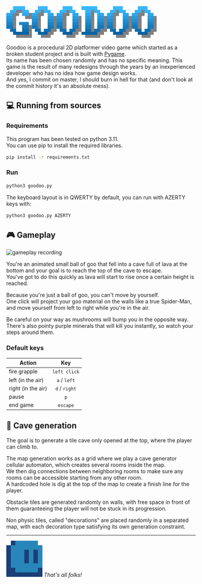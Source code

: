 <img src="resources/title.png" alt="game title" />

Goodoo is a procedural 2D platformer video game which started as a broken student project and is built with
[Pygame](https://github.com/pygame/pygame).  
Its name has been chosen randomly and has no specific meaning.
This game is the result of many redesigns through the years by an inexperienced developer who has no idea how game
design works.  
And yes, I commit on master, I should burn in hell for that (and don't look at the commit history it's an absolute
mess).

## :computer: Running from sources

### Requirements

This program has been tested on python 3.11.  
You can use pip to install the required libraries.

```bash
pip install -r requirements.txt
```

### Run

```bash
python3 goodoo.py
```

The keyboard layout is in QWERTY by default, you can run with AZERTY keys with:

```bash
python3 goodoo.py AZERTY
```

## :video_game: Gameplay

<img src="resources/gameplay.gif" alt="gameplay recording" width="500" />

You're an animated small ball of goo that fell into a cave full of lava at the bottom and your goal is to reach the top
of the cave to escape.  
You've got to do this quickly as lava will start to rise once a certain height is reached.

Because you're just a ball of goo, you can't move by yourself.  
One click will project your goo material on the walls like a true Spider-Man, and move yourself from left to right while
you're
in the air.

Be careful on your way as mushrooms will bump you in the opposite way.
There's also pointy purple minerals that will kill you instantly, so watch your steps around them.

### Default keys

| Action             |      Key      |
|--------------------|:-------------:|
| fire grapple       | `left click`  |
| left (in the air)  | `a` / `left`  |
| right (in the air) | `d` / `right` |
| pause              |      `p`      |
| end game           |   `escape`    |

## :volcano: Cave generation

The goal is to generate a tile cave only opened at the top, where the player can climb to.

The map generation works as a grid where we play a cave generator cellular automaton, which creates several rooms inside
the map.  
We then dig connections between neighboring rooms to make sure any rooms can be accessible starting from any other
room.  
A hardcoded hole is dig at the top of the map to create a finish line for the player.

Obstacle tiles are generated randomly on walls, with free space in front of them guaranteeing the player will not be
stuck in its progression.

Non physic tiles, called "decorations" are placed randomly in a separated map, with each decoration type satisfying
its own generation constraint.

---

<img src="resources/goodoo.gif" alt="happy goodoo">&nbsp;*That's all folks!*</img>